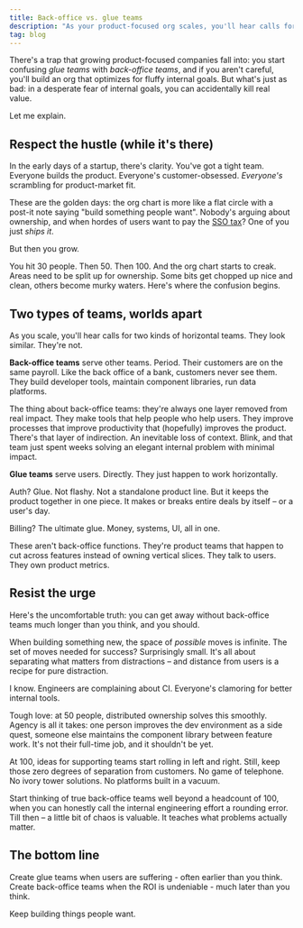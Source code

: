 ```yaml
---
title: Back-office vs. glue teams
description: "As your product-focused org scales, you'll hear calls for two kinds of horizontal teams. They look similar. They're not. Let me explain."
tag: blog
---
```


There's a trap that growing product-focused companies fall into: you start confusing *glue teams* with *back-office teams*, and if you aren't careful, you'll build an org that optimizes for fluffy internal goals. But what's just as bad: in a desperate fear of internal goals, you can accidentally kill real value.

Let me explain.

## Respect the hustle (while it's there)

In the early days of a startup, there's clarity. You've got a tight team. Everyone builds the product. Everyone's customer-obsessed. *Everyone's* scrambling for product-market fit.

These are the golden days: the org chart is more like a flat circle with a post-it note saying "build something people want". Nobody's arguing about ownership, and when hordes of users want to pay the [SSO tax](https://sso.tax/)? One of you just *ships it*.

But then you grow.

You hit 30 people. Then 50. Then 100. And the org chart starts to creak. Areas need to be split up for ownership. Some bits get chopped up nice and clean, others become murky waters. Here's where the confusion begins.

## Two types of teams, worlds apart

As you scale, you'll hear calls for two kinds of horizontal teams. They look similar. They're not.

**Back-office teams** serve other teams. Period. Their customers are on the same payroll. Like the back office of a bank, customers never see them. They build developer tools, maintain component libraries, run data platforms.

The thing about back-office teams: they're always one layer removed from real impact. They make tools that help people who help users. They improve processes that improve productivity that (hopefully) improves the product. There's that layer of indirection. An inevitable loss of context. Blink, and that team just spent weeks solving an elegant internal problem with minimal impact.

**Glue teams** serve users. Directly. They just happen to work horizontally.

Auth? Glue. Not flashy. Not a standalone product line. But it keeps the product together in one piece. It makes or breaks entire deals by itself – or a user's day.

Billing? The ultimate glue. Money, systems, UI, all in one.

These aren't back-office functions. They're product teams that happen to cut across features instead of owning vertical slices. They talk to users. They own product metrics.

## Resist the urge

Here's the uncomfortable truth: you can get away without back-office teams much longer than you think, and you should.

When building something new, the space of *possible* moves is infinite. The set of moves needed for success? Surprisingly small. It's all about separating what matters from distractions – and distance from users is a recipe for pure distraction.

I know. Engineers are complaining about CI. Everyone's clamoring for better internal tools.

Tough love: at 50 people, distributed ownership solves this smoothly. Agency is all it takes: one person improves the dev environment as a side quest, someone else maintains the component library between feature work. It's not their full-time job, and it shouldn't be yet.

At 100, ideas for supporting teams start rolling in left and right. Still, keep those zero degrees of separation from customers. No game of telephone. No ivory tower solutions. No platforms built in a vacuum.

Start thinking of true back-office teams well beyond a headcount of 100, when you can honestly call the internal engineering effort a rounding error. Till then – a little bit of chaos is valuable. It teaches what problems actually matter.

## The bottom line

Create glue teams when users are suffering - often earlier than you think. Create back-office teams when the ROI is undeniable - much later than you think.

Keep building things people want.
